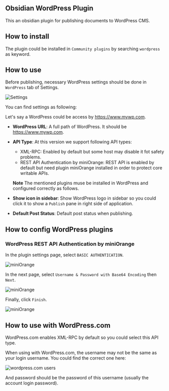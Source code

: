 ## Obsidian WordPress Plugin

This an obsidian plugin for publishing documents to WordPress CMS.

## How to install

The plugin could be installed in `Community plugins` by searching `wordpress` as keyword.

## How to use

Before publishing, necessary WordPress settings should be done in `WordPress` tab of Settings.

![Settings](/obsidian-wordpress/assets/images/settings-main.png)

You can find settings as following:

Let's say a WordPress could be access by https://www.mywp.com.

* **WordPress URL**: A full path of WordPress. It should be https://www.mywp.com.
* **API Type**: At this version we support following API types:
  * XML-RPC: Enabled by default but some host may disable it fot safety problems.
  * REST API Authentication by miniOrange: REST API is enabled by default
    but need plugin miniOrange installed in order to protect core writable APIs.

  **Note** The mentioned plugins muse be installed in WordPress and configured correctly as follows.
* **Show icon in sidebar**: Show WordPress logo in sidebar so you could click it
  to show a `Publish` pane in right side of application.
* **Default Post Status**: Default post status when publishing.

## How to config WordPress plugins

### WordPress REST API Authentication by miniOrange

In the plugin settings page, select `BASIC AUTHENTICATION`.

![miniOrange](/obsidian-wordpress/assets/images/wp-miniOrange-1.png)

In the next page, select `Username & Password with Base64 Encoding` then `Next`.

![miniOrange](/obsidian-wordpress/assets/images/wp-miniOrange-2.png)

Finally, click `Finish`.

![miniOrange](/obsidian-wordpress/assets/images/wp-miniOrange-3.png)

## How to use with WordPress.com

WordPress.com enables XML-RPC by default so you could select this API type.

When using with WordPress.com, the username may not be the same as your login username.
You could find the correct one here:

![wordpress.com users](/obsidian-wordpress/assets/images/wp-com-users.png)

And password should be the password of this username (usually the account login password).
